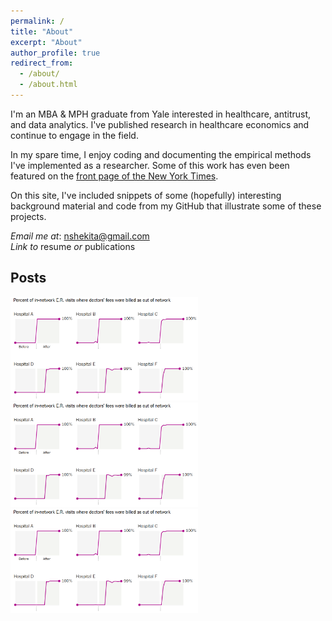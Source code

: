 ```yaml
---
permalink: /
title: "About"
excerpt: "About"
author_profile: true
redirect_from: 
  - /about/
  - /about.html
---
```

I'm an MBA & MPH graduate from Yale interested in healthcare, antitrust, and data analytics. I've published research in healthcare economics and continue to engage in the field. 

In my spare time, I enjoy coding and documenting the empirical methods I've implemented as a researcher. Some of this work has even been featured on the [front page of the New York Times](https://www.nytimes.com/2017/07/24/upshot/the-company-behind-many-surprise-emergency-room-bills.html). 

On this site, I've included snippets of some (hopefully) interesting background material and code from my GitHub that illustrate some of these projects. 

*Email me at*: [nshekita@gmail.com](mailto:nshekita@gmail.com)    
*Link to* resume *or* publications


Posts
------

<p align="left">
  <a href="https://nathanshekita.github.io/."><img src="images/oon_rates_nyt.PNG" title="T1" width="300" ></a>
  <a href="https://nathanshekita.github.io/."><img src="images/oon_rates_nyt.PNG" title="T2" width="300" ></a>
  <a href="https://nathanshekita.github.io/."><img src="images/oon_rates_nyt.PNG" title="T2" width="300" ></a>
</p>
